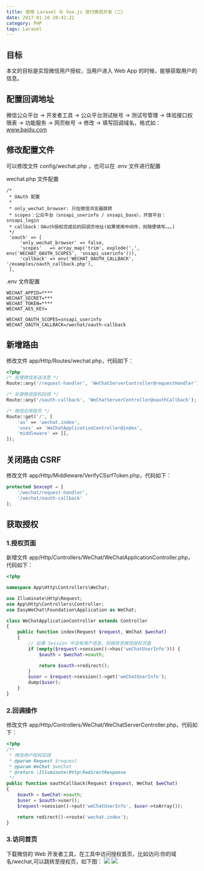 ```yaml
---
title: 使用 Laravel 与 Vue.js 进行微信开发（二）
date: 2017-01-16 20:42:22
category: PHP
tags: Laravel
---
```


## 目标

本文的目标是实现微信用户授权，当用户进入 Web App 的时候，能够获取用户的信息。


## 配置回调地址

微信公众平台 -> 开发者工具 -> 公众平台测试帐号 -> 测试号管理 -> 体验接口权限表 -> 功能服务 -> 网页帐号 -> 修改 -> 填写回调域名，格式如：www.baidu.com

## 修改配置文件
可以修改文件 config/wechat.php ，也可以在 .env 文件进行配置

wechat.php 文件配置
```
/*
 * OAuth 配置
 *
 * only_wechat_browser: 只在微信浏览器跳转
 * scopes：公众平台（snsapi_userinfo / snsapi_base），开放平台：snsapi_login
 * callback：OAuth授权完成后的回调页地址(如果使用中间件，则随便填写。。。)
 */
 'oauth' => [
     'only_wechat_browser' => false,
     'scopes'   => array_map('trim', explode(',', env('WECHAT_OAUTH_SCOPES', 'snsapi_userinfo'))),
     'callback' => env('WECHAT_OAUTH_CALLBACK', '/examples/oauth_callback.php'),
 ],
```

.env 文件配置
```
WECHAT_APPID=****
WECHAT_SECRET=***
WECHAT_TOKEN=****
WECHAT_AES_KEY=

WECHAT_OAUTH_SCOPES=snsapi_userinfo
WECHAT_OAUTH_CALLBACK=/wechat/oauth-callback
```

## 新增路由

修改文件 app/Http/Routes/wechat.php，代码如下：
```php
<?php
/* 处理微信发送消息 */
Route::any('/request-handler', 'WeChatServerController@requestHandler');

/* 处理微信授权回调 */
Route::any('/oauth-callback', 'WeChatServerController@oauthCallback');

/* 微信应用首页 */
Route::get('/', [
    'as' => 'wechat.index',
    'uses' => 'WeChatApplicationController@index',
    'middleware' => [],
]);
```

## 关闭路由 CSRF
修改文件 app/Http/Middleware/VerifyCSsrfToken.php，代码如下：
```php
protected $except = [
	'/wechat/request-handler',
	'/wechat/oauth-callback'
];
```


## 获取授权

### 1.授权页面

新增文件 app/Http/Controllers/WeChat/WeChatApplicationController.php，代码如下：
```php
<?php

namespace App\Http\Controllers\WeChat;

use Illuminate\Http\Request;
use App\Http\Controllers\Controller;
use EasyWeChat\Foundation\Application as WeChat;

class WeChatApplicationController extends Controller
{
    public function index(Request $request, WeChat $wechat)
    {
    	// 如果 Session 中没有用户信息，则跳转至微信授权页面
        if (empty($request->session()->has('weChatUserInfo'))) {
            $oauth = $wechat->oauth;

            return $oauth->redirect();
        }
        $user = $request->session()->get('weChatUserInfo');
        dump($user);
    }
}
```

### 2.回调操作

修改文件 app/Http/Controllers/WeChat/WeChatServerController.php，代码如下：
```php
<?php
/**
 * 微信用户授权回调
 * @param Request $request
 * @param WeChat $weChat
 * @return \Illuminate\Http\RedirectResponse
 */
public function oauthCallback(Request $request, WeChat $weChat)
{
    $oauth = $weChat->oauth;
    $user = $oauth->user();
    $request->session()->put('weChatUserInfo', $user->toArray());

    return redirect()->route('wechat.index');
}
```

### 3.访问首页

下载微信的 Web 开发者工具，在工具中访问授权首页，比如访问:你的域名/wechat,可以跳转至授权页，如下图：
![](http://o93kt6djh.bkt.clouddn.com/%E5%B1%8F%E5%B9%95%E5%BF%AB%E7%85%A7%202017-01-16%2022.24.46.png)
![](http://o93kt6djh.bkt.clouddn.com/%E5%B1%8F%E5%B9%95%E5%BF%AB%E7%85%A7%202017-01-16%2022.25.06.png)
